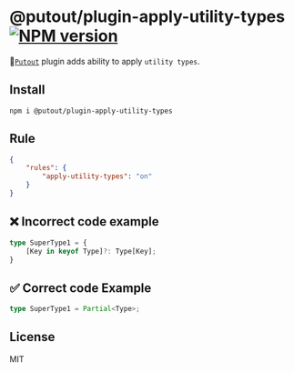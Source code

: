 # @putout/plugin-apply-utility-types [![NPM version][NPMIMGURL]][NPMURL]

[NPMIMGURL]: https://img.shields.io/npm/v/@putout/plugin-apply-utility-types.svg?style=flat&longCache=true
[NPMURL]: https://npmjs.org/package/@putout/plugin-apply-utility-types"npm"

🐊[`Putout`](https://github.com/coderaiser/putout) plugin adds ability to apply `utility types`.

## Install

```
npm i @putout/plugin-apply-utility-types
```

## Rule

```json
{
    "rules": {
        "apply-utility-types": "on"
    }
}
```

## ❌ Incorrect code example

```ts
type SuperType1 = {
    [Key in keyof Type]?: Type[Key];
}
```

## ✅ Correct code Example

```ts
type SuperType1 = Partial<Type>;
```

## License

MIT
